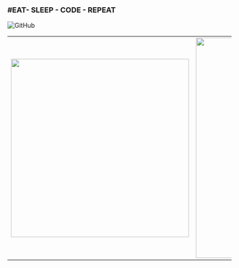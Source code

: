 ### #EAT- SLEEP - CODE - REPEAT
![GitHub](https://user-images.githubusercontent.com/66652423/99021860-55a5dc80-2540-11eb-86e6-0d415b34b457.png)

<center>
<table>
    <tr>
      <td><img width="400px" align="center" src="https://github-readme-stats.vercel.app/api/top-langs/?username=GustavoBroch&hide=html&layout=compact&theme=algolia" /></td>
        <td><img width="495px" align="center" src="https://github-readme-stats.vercel.app/api?username=GustavoBroch&theme=algolia"/></td>
    </tr>   
</table>
</center> 
<!--
**GustavoBroch/GustavoBroch** is a ✨ _special_ ✨ repository because its `README.md` (this file) appears on your GitHub profile.

Here are some ideas to get you started:

- 🔭 I’m currently working on ...
- 🌱 I’m currently learning ...
- 👯 I’m looking to collaborate on ...
- 🤔 I’m looking for help with ...
- 💬 Ask me about ...
- 📫 How to reach me: ...
- 😄 Pronouns: ...
- ⚡ Fun fact: ...
-->
